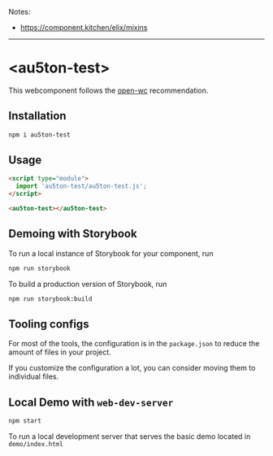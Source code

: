 Notes:
- https://component.kitchen/elix/mixins

<hr />

# \<au5ton-test>

This webcomponent follows the [open-wc](https://github.com/open-wc/open-wc) recommendation.

## Installation

```bash
npm i au5ton-test
```

## Usage

```html
<script type="module">
  import 'au5ton-test/au5ton-test.js';
</script>

<au5ton-test></au5ton-test>
```

## Demoing with Storybook

To run a local instance of Storybook for your component, run

```bash
npm run storybook
```

To build a production version of Storybook, run

```bash
npm run storybook:build
```


## Tooling configs

For most of the tools, the configuration is in the `package.json` to reduce the amount of files in your project.

If you customize the configuration a lot, you can consider moving them to individual files.

## Local Demo with `web-dev-server`

```bash
npm start
```

To run a local development server that serves the basic demo located in `demo/index.html`
